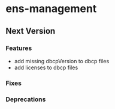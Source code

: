 # ens-management

## Next Version
### Features
- add missing dbcpVersion to dbcp files
- add licenses to dbcp files

### Fixes
### Deprecations
